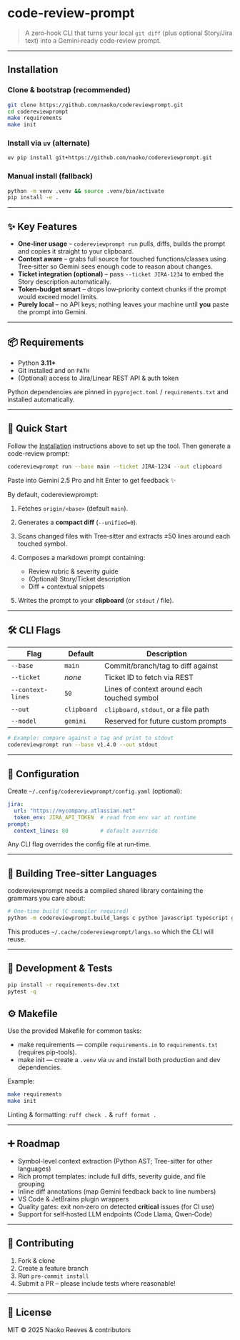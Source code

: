 # code-review-prompt

> A zero‑hook CLI that turns your local `git diff` (plus optional Story/Jira text) into a Gemini‑ready code‑review prompt.

---

## Installation

### Clone & bootstrap (recommended)

```bash
git clone https://github.com/naoko/codereviewprompt.git
cd codereviewprompt
make requirements
make init
```

### Install via `uv` (alternate)

```bash
uv pip install git+https://github.com/naoko/codereviewprompt.git
```

### Manual install (fallback)

```bash
python -m venv .venv && source .venv/bin/activate
pip install -e .
```

---

## ✨ Key Features

* **One‑liner usage** – `codereviewprompt run` pulls, diffs, builds the prompt and copies it straight to your clipboard.
* **Context aware** – grabs full source for touched functions/classes using Tree‑sitter so Gemini sees enough code to reason about changes.
* **Ticket integration (optional)** – pass `--ticket JIRA‑1234` to embed the Story description automatically.
* **Token‑budget smart** – drops low‑priority context chunks if the prompt would exceed model limits.
* **Purely local** – no API keys; nothing leaves your machine until **you** paste the prompt into Gemini.

---

## 📦 Requirements

* Python **3.11+**
* Git installed and on `PATH`
* (Optional) access to Jira/Linear REST API & auth token

Python dependencies are pinned in `pyproject.toml` / `requirements.txt` and installed automatically.

---

## 🚀 Quick Start

Follow the [Installation](#installation) instructions above to set up the tool.
Then generate a code-review prompt:

```bash
codereviewprompt run --base main --ticket JIRA-1234 --out clipboard
```
Paste into Gemini 2.5 Pro and hit Enter to get feedback ✨

By default, codereviewprompt:

1. Fetches `origin/<base>` (default `main`).
2. Generates a **compact diff** (`--unified=0`).
3. Scans changed files with Tree‑sitter and extracts ±50 lines around each touched symbol.
4. Composes a markdown prompt containing:

   * Review rubric & severity guide
   * (Optional) Story/Ticket description
   * Diff + contextual snippets
5. Writes the prompt to your **clipboard** (or `stdout` / file).

---

## 🛠️ CLI Flags

| Flag              | Default     | Description                                 |
| ----------------- | ----------- | ------------------------------------------- |
| `--base`          | `main`      | Commit/branch/tag to diff against           |
| `--ticket`        | *none*      | Ticket ID to fetch via REST                 |
| `--context-lines` | `50`        | Lines of context around each touched symbol |
| `--out`           | `clipboard` | `clipboard`, `stdout`, or a file path       |
| `--model`         | `gemini`    | Reserved for future custom prompts          |

```bash
# Example: compare against a tag and print to stdout
codereviewprompt run --base v1.4.0 --out stdout
```

---

## 🧩 Configuration

Create `~/.config/codereviewprompt/config.yaml` (optional):

```yaml
jira:
  url: "https://mycompany.atlassian.net"
  token_env: JIRA_API_TOKEN  # read from env var at runtime
prompt:
  context_lines: 80          # default override
```

Any CLI flag overrides the config file at run‑time.

---

## 🌳 Building Tree‑sitter Languages

codereviewprompt needs a compiled shared library containing the grammars you care about:

```bash
# One‑time build (C compiler required)
python -m codereviewprompt.build_langs c python javascript typescript go
```

This produces `~/.cache/codereviewprompt/langs.so` which the CLI will reuse.

---

## 🧪 Development & Tests

```bash
pip install -r requirements-dev.txt
pytest -q
```

## ⚙️ Makefile

Use the provided Makefile for common tasks:

* make requirements — compile `requirements.in` to `requirements.txt` (requires pip-tools).
* make init         — create a `.venv` via `uv` and install both production and dev dependencies.

Example:
```bash
make requirements
make init
```

Linting & formatting: `ruff check .` & `ruff format .`

---

## ➕ Roadmap

* Symbol-level context extraction (Python AST; Tree-sitter for other languages)
* Rich prompt templates: include full diffs, severity guide, and file grouping
* Inline diff annotations (map Gemini feedback back to line numbers)
* VS Code & JetBrains plugin wrappers
* Quality gates: exit non‑zero on detected **critical** issues (for CI use)
* Support for self‑hosted LLM endpoints (Code Llama, Qwen‑Code)

---

## 🤝 Contributing

1. Fork & clone
2. Create a feature branch
3. Run `pre-commit install`
4. Submit a PR – please include tests where reasonable!

---

## 📝 License

MIT © 2025 Naoko Reeves & contributors
